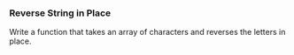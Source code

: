 ### Reverse String in Place

Write a function that takes an array of characters and reverses the letters in place.
